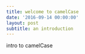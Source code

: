 ```yaml
---
title: welcome to camelCase
date: '2016-09-14 00:00:00'
layout: post
subtitle: an introduction
---
```


intro to camelCase
